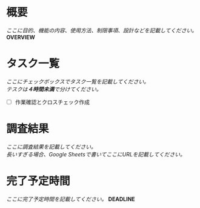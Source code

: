 # 概要
_ここに目的、機能の内容、使用方法、制限事項、設計などを記載してください。_
__OVERVIEW__

# タスク一覧
_ここにチェックボックスでタスク一覧を記載してください。_  
_テスクは**４時間未満**で分けてください。_
- [ ] 作業確認とクロスチェック作成

# 調査結果
_ここに調査結果を記載してください。_  
_長いすぎる場合、Google Sheetsで書いてここにURLを記載してください。_

# 完了予定時間
_ここに完了予定時間を記載してください。_
__DEADLINE__